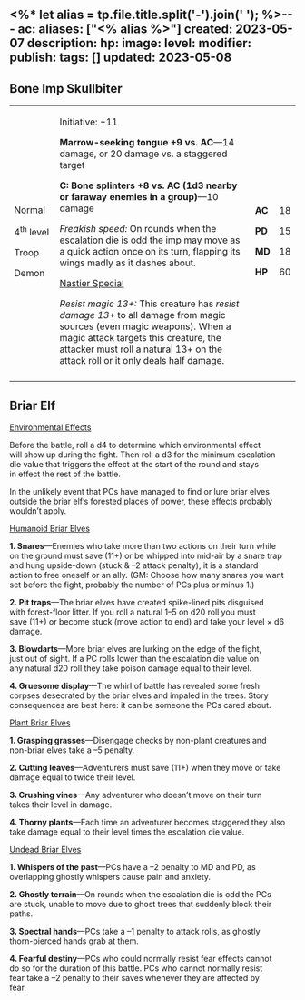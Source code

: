 <%* let alias = tp.file.title.split('-').join(' '); %>---
ac: 
aliases: ["<% alias %>"]
created: 2023-05-07
description: 
hp: 
image: 
level: 
modifier: 
publish: 
tags: []
updated: 2023-05-08
---

## Bone Imp Skullbiter

<table>
<colgroup>
<col style="width: 16%" />
<col style="width: 71%" />
<col style="width: 5%" />
<col style="width: 6%" />
</colgroup>
<tbody>
<tr class="odd">
<td><p>Normal</p>
<p>4<sup>th</sup> level</p>
<p>Troop</p>
<p>Demon</p></td>
<td><p>Initiative: +11</p>
<p><strong>Marrow-seeking tongue +9 vs. AC</strong>—14 damage, or 20
damage vs. a staggered target</p>
<p><strong>C: Bone splinters +8 vs. AC (1d3 nearby or faraway enemies in
a group)</strong>—10 damage</p>
<p><em>Freakish speed:</em> On rounds when the escalation die is odd the
imp may move as a quick action once on its turn, flapping its wings
madly as it dashes about.</p>
<p><u>Nastier Special</u></p>
<p><em>Resist magic 13+:</em> This creature has <em>resist damage
13+</em> to all damage from magic sources (even magic weapons). When a
magic attack targets this creature, the attacker must roll a natural 13+
on the attack roll or it only deals half damage.</p></td>
<td><p><strong>AC</strong></p>
<p><strong>PD</strong></p>
<p><strong>MD</strong></p>
<p><strong>HP</strong></p></td>
<td><p>18</p>
<p>15</p>
<p>18</p>
<p>60</p></td>
</tr>
<tr class="even">
<td></td>
<td></td>
<td></td>
<td></td>
</tr>
</tbody>
</table>

## Briar Elf

<u>Environmental Effects</u>

Before the battle, roll a d4 to determine which environmental effect  
will show up during the fight. Then roll a d3 for the minimum escalation  
die value that triggers the effect at the start of the round and stays  
in effect the rest of the battle.

In the unlikely event that PCs have managed to find or lure briar elves  
outside the briar elf’s forested places of power, these effects probably  
wouldn’t apply.

<u>Humanoid Briar Elves</u>

**1. Snares**—Enemies who take more than two actions on their turn while  
on the ground must save (11+) or be whipped into mid-air by a snare trap  
and hung upside-down (stuck & –2 attack penalty), it is a standard  
action to free oneself or an ally. (GM: Choose how many snares you want  
set before the fight, probably the number of PCs plus or minus 1.)

**2. Pit traps**—The briar elves have created spike-lined pits disguised  
with forest-floor litter. If you roll a natural 1–5 on d20 roll you must  
save (11+) or become stuck (move action to end) and take your level × d6  
damage.

**3. Blowdarts**—More briar elves are lurking on the edge of the fight,  
just out of sight. If a PC rolls lower than the escalation die value on  
any natural d20 roll they take poison damage equal to their level.

**4. Gruesome display**—The whirl of battle has revealed some fresh  
corpses desecrated by the briar elves and impaled in the trees. Story  
consequences are best here: it can be someone the PCs cared about.

<u>Plant Briar Elves</u>

**1. Grasping grasses**—Disengage checks by non-plant creatures and  
non-briar elves take a –5 penalty.

**2. Cutting leaves**—Adventurers must save (11+) when they move or take  
damage equal to twice their level.

**3. Crushing vines**—Any adventurer who doesn’t move on their turn  
takes their level in damage.

**4. Thorny plants**—Each time an adventurer becomes staggered they also  
take damage equal to their level times the escalation die value.

<u>Undead Briar Elves</u>

**1. Whispers of the past**—PCs have a –2 penalty to MD and PD, as  
overlapping ghostly whispers cause pain and anxiety.

**2. Ghostly terrain**—On rounds when the escalation die is odd the PCs  
are stuck, unable to move due to ghost trees that suddenly block their  
paths.

**3. Spectral hands**—PCs take a –1 penalty to attack rolls, as ghostly  
thorn-pierced hands grab at them.

**4. Fearful destiny**—PCs who could normally resist fear effects cannot  
do so for the duration of this battle. PCs who cannot normally resist  
fear take a –2 penalty to their saves whenever they are affected by  
fear.
